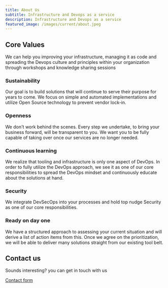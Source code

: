 ```yaml
---
title: About Us
subtitle: Infrastructure and Devops as a service
description: Infrastructure and Devops as a service
featured_image: /images/current/about.jpeg
---
```


## Core Values

We can help you improving your infrastructure, managing it as code and spreading the Devops culture and principles within your organization through workshops and knowledge sharing sessions

### Sustainability

Our goal is to build solutions that will continue to serve their purpose for years to come. We focus on simple and automated implementations and utilize Open Source technology to prevent vendor lock-in.

### Openness

We don't work behind the scenes. Every step we undertake, to bring your business forward, will be transparent to you. We want you to be fully capable of taking over once our services are no longer needed.

### Continuous learning

We realize that tooling and infrastructure is only one aspect of DevOps. In order to fully utilize the DevOps approach, we see it as one of our core responsibilities to spread the DevOps mindset and continuously educate about the solutions at hand.

### Security

We integrate DevSecOps into your processes and hold top nudge Security as one of our core responsibilities.

### Ready on day one

We have a structured approach to assessing your current situation and will derive a list of action items from this. Once we agree on the prioritization, we will be able to deliver many solutions straight from our existing tool belt.

## Contact us

Sounds interesting? you can get in touch with us

<a href="https://wolkendeck.github.io/contact" class="button button--large">Contact form</a>
